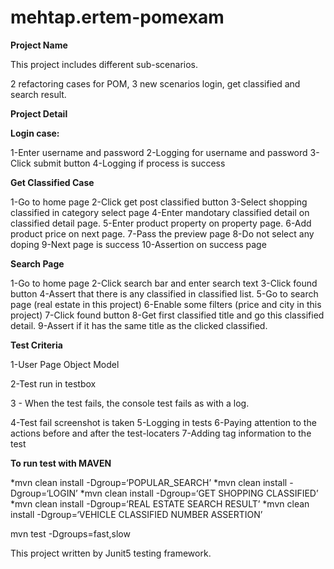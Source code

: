# mehtap.ertem-pomexam

**Project Name**

This project includes different sub-scenarios.

2 refactoring cases for POM,
3 new scenarios login, get classified and search result.

**Project Detail**

**Login case:**

1-Enter username and password
2-Logging for username and password
3-Click submit button
4-Logging if  process is success 

**Get Classified Case**

1-Go to home page
2-Click get post classified button
3-Select shopping classified in category select page
4-Enter mandotary classified detail on classified detail page.
5-Enter product property on property page.
6-Add product price on next page.
7-Pass the preview page 
8-Do not select any doping 
9-Next page is success 
10-Assertion on success page

**Search Page**

1-Go to home page
2-Click search bar and enter search text
3-Click found button
4-Assert that there is any classified in classified list.
5-Go to search page (real estate in this project)
6-Enable some filters (price and city in this project)
7-Click found button
8-Get first classified title and go this classified detail.
9-Assert if it has the same title as the clicked classified.

**Test Criteria**

1-User Page Object Model

2-Test run in testbox

3 - When the test fails, the console test fails as with a log.

4-Test fail screenshot is taken
5-Logging in tests
6-Paying attention to the actions before and after the test-locaters
7-Adding tag information to the test

**To run test with MAVEN**

*mvn clean install -Dgroup=‘POPULAR_SEARCH’
*mvn clean install -Dgroup=‘LOGIN’
*mvn clean install -Dgroup=‘GET SHOPPING CLASSIFIED’
*mvn clean install -Dgroup=‘REAL ESTATE SEARCH RESULT’
*mvn clean install -Dgroup=‘VEHICLE CLASSIFIED NUMBER ASSERTION’

mvn test -Dgroups=fast,slow

This project written by Junit5 testing framework.
